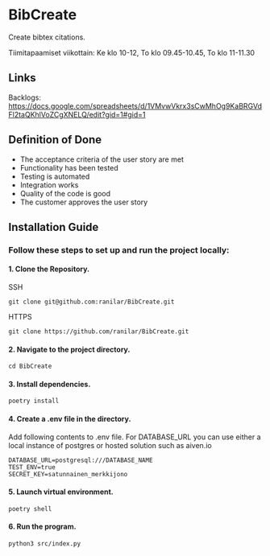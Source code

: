 # BibCreate
Create bibtex citations.

Tiimitapaamiset viikottain: 
Ke klo 10-12,
To klo 09.45-10.45,
To klo 11-11.30

## Links
Backlogs:
https://docs.google.com/spreadsheets/d/1VMvwVkrx3sCwMhOg9KaBRGVdFl2taQKhlVoZCgXNELQ/edit?gid=1#gid=1

## Definition of Done
- The acceptance criteria of the user story are met
- Functionality has been tested
- Testing is automated
- Integration works
- Quality of the code is good
- The customer approves the user story


## Installation Guide

### Follow these steps to set up and run the project locally:

#### 1. Clone the Repository.

SSH
```
git clone git@github.com:ranilar/BibCreate.git
```
HTTPS
```
git clone https://github.com/ranilar/BibCreate.git
```

#### 2. Navigate to the project directory.
```
cd BibCreate
```

#### 3. Install dependencies.
```
poetry install
```

#### 4. Create a .env file in the directory.

Add following contents to .env file.
For DATABASE_URL you can use either a local instance of postgres or hosted solution such as aiven.io
```
DATABASE_URL=postgresql:///DATABASE_NAME
TEST_ENV=true
SECRET_KEY=satunnainen_merkkijono
```

#### 5. Launch virtual environment.
```
poetry shell
```

#### 6. Run the program.
```
python3 src/index.py
```

